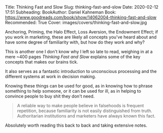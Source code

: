 Title: Thinking Fast and Slow
Slug: thinking-fast-and-slow
Date: 2020-02-12 17:51
Subheading: 
BookAuthor: Daniel Kahneman
Book: https://www.goodreads.com/book/show/14062004-thinking-fast-and-slow
Recommended: True
Cover: images/covers/thinking-fast-and-slow.jpg

Anchoring, Priming, the Halo Effect, Loss Aversion, the Endowment Effect; if you work in marketing, these are likely all concepts you've heard about and have some degree of familiarity with, but how do they work and why?

This is another one I don't know why I left so late to read, weighing in at a mere ~400 pages *Thinking Fast and Slow* explains some of the key concepts that makes our brains tick. 

It also serves as a fantastic introduction to unconscious processing and the different systems at work in decision making.

Knowing these things can be used for good, as in knowing how to phrase something to help someone, or it can be used for ill, as in helping to convince people to buy shit they don't need.

> A reliable way to make people believe in falsehoods is frequent repetition, because familiarity is not easily distinguished from truth. Authoritarian institutions and marketers have always known this fact.

Absolutely worth reading this back to back and taking extensive notes.
